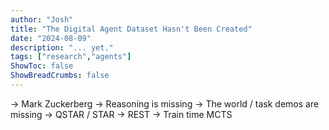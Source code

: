 ```yaml
---
author: "Josh"
title: "The Digital Agent Dataset Hasn't Been Created"
date: "2024-08-09"
description: "... yet."
tags: ["research","agents"]
ShowToc: false
ShowBreadCrumbs: false
---
```


-> Mark Zuckerberg
-> Reasoning is missing
-> The world / task demos are missing
-> QSTAR / STAR
-> REST
-> Train time MCTS
